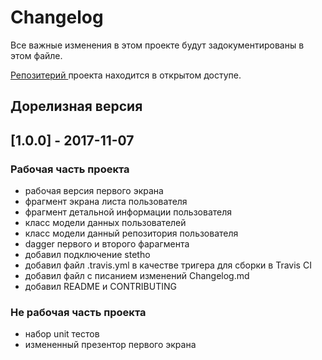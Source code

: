 # Changelog
Все важные изменения в этом проекте будут задокументированы в этом файле.

[Репозитерий ](https://github.com/Nicopolas/AndroidLVL3Homework6/) проекта находится в открытом доступе.

## Дорелизная версия

## [1.0.0] - 2017-11-07
### Рабочая часть проекта
- рабочая версия первого экрана
- фрагмент экрана листа пользователя
- фрагмент детальной информации пользователя
- класс модели данных пользователей
- класс модели данный репозитория пользователя
- dagger первого и второго фарагмента
- добавил подключение stetho
- добавил файл .travis.yml в качестве тригера для сборки в Travis CI
- добавил файл с писанием изменений Changelog.md
- добавил README и CONTRIBUTING

### Не рабочая часть проекта
- набор unit тестов
- измененный презентор первого экрана